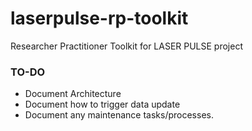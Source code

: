 # laserpulse-rp-toolkit
Researcher Practitioner Toolkit for LASER PULSE project


### TO-DO 
* Document Architecture
* Document how to trigger data update
* Document any maintenance tasks/processes.
